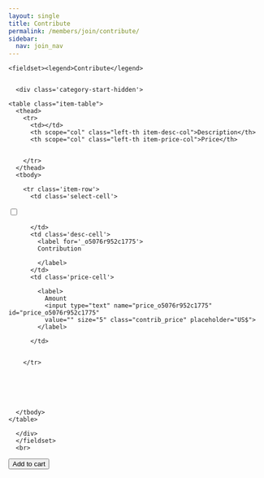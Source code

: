 ```yaml
---
layout: single
title: Contribute
permalink: /members/join/contribute/
sidebar:
  nav: join_nav
---
```




<html lang="en">
<head>
  <meta name="generator" content="HTML Tidy for Linux (vers 25 March 2009), see www.w3.org">
  <meta charset="utf-8">
  <meta http-equiv="Content-Type" content="text/html; charset=us-ascii">

  <title>MSA Membership - Contributions</title>
  <link rel="stylesheet" href="/msa/members/css/msa-style.css" type="text/css">
  <link rel="stylesheet" href="/msa/members/css/jhup-style.css" type="text/css">
  <link href="/msa/members/css/SpryMenuBarHorizontal.css" rel="stylesheet" type="text/css">
  <link href="/msa/members/img/msa-favicon.png" rel= "shortcut icon" type="image/gif" />

</head>

<body>


<!-- <h1>Modernist Studies Association</h1> -->
<main id="maincontent">




<form method="post" action="/msa/members/add-to-cart">
  

  
  

    <fieldset><legend>Contribute</legend>
  
  
      <div class='category-start-hidden'>
      
<div class='category-list'>
  
    
    
    
      
      
    

  <div class='category-item'>
    

    

    <table class="item-table">
      <thead>
        <tr>
          <td></td>
          <th scope="col" class="left-th item-desc-col">Description</th>
          <th scope="col" class="left-th item-price-col">Price</th>
          
          
        </tr>
      </thead>
      <tbody>
        
        <tr class='item-row'>
          <td class='select-cell'>
            
              
                
  
  
    
    
  
  <input type='checkbox' name='item-key' value='o5076r952c1775' 
    id='_o5076r952c1775'>

              
            
          </td>
          <td class='desc-cell'>
            <label for='_o5076r952c1775'>
            Contribution
            
            </label>
          </td>
          <td class='price-cell'>
          
            <label>
              Amount
              <input type="text" name="price_o5076r952c1775" id="price_o5076r952c1775"
              value="" size="5" class="contrib_price" placeholder="US$">
            </label>
          
          </td>
          
          
        </tr>

        
          
          
        
        
      </tbody>
    </table>

  </div>
  
</div>

      </div>
      </fieldset>
      <br>


  <button type="submit">Add to cart</button>
  <input name="csrf_token" value="{SSHA}4vCAht1eHY0HWUEMjhPdYc+uewzhk4wz" type="hidden">
</form>

</main>
<script type="text/javascript" src="/msa/members/js/jquery.js"> </script>
<script type="text/javascript" src="/msa/members/js/jquery.doubleScroll.js"></script>
<script type="text/javascript" src="/msa/members/js/jhup.js"> </script>




<script async src="https://www.googletagmanager.com/gtag/js?id=UA-122948754-11"></script>
<script async src="/msa/members/js/msa-analytics.js"></script>

<script type="text/javascript" defer>
(function(d, src, c) { var t=d.scripts[d.scripts.length - 1],s=d.createElement('script');s.id='la_x2s6df8d';s.async=true;s.src=src;s.onload=s.onreadystatechange=function(){var rs=this.readyState;if(rs&&(rs!='complete')&&(rs!='loaded')){return;}c(this);};t.parentElement.insertBefore(s,t.nextSibling);})(document,
'https://jhup.ladesk.com/scripts/track.js',
function(e){ LiveAgent.createButton('uyox0una', e); });
</script>

</body>
</html>
